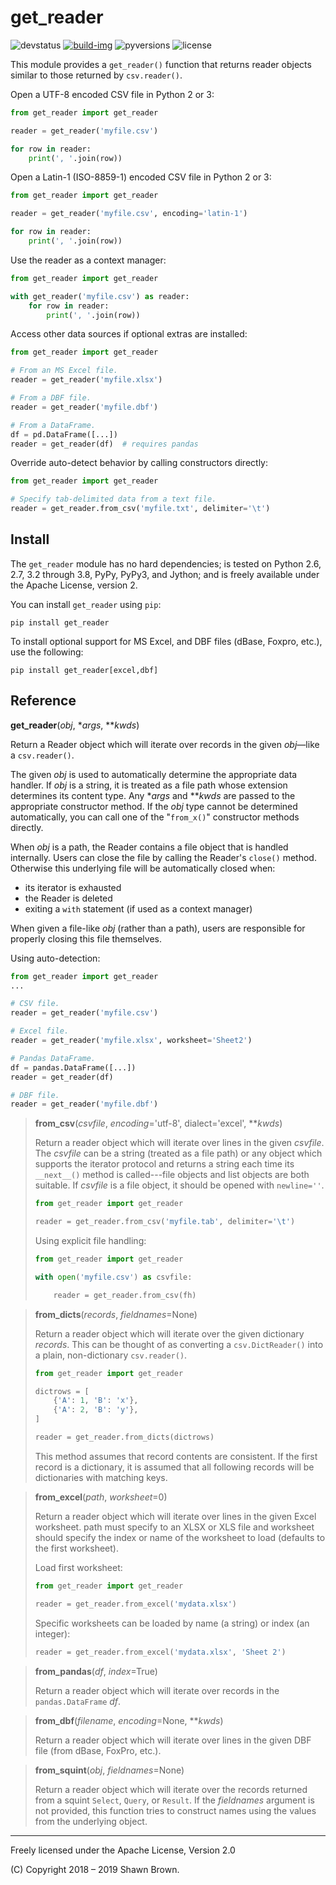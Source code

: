 get_reader
==========

![devstatus]&#32;[![build-img]][build-url] ![pyversions] ![license]

This module provides a `get_reader()` function that returns reader
objects similar to those returned by `csv.reader()`.

Open a UTF-8 encoded CSV file in Python 2 or 3:

```python
from get_reader import get_reader

reader = get_reader('myfile.csv')

for row in reader:
    print(', '.join(row))
```

Open a Latin-1 (ISO-8859-1) encoded CSV file in Python 2 or 3:

```python
from get_reader import get_reader

reader = get_reader('myfile.csv', encoding='latin-1')

for row in reader:
    print(', '.join(row))
```

Use the reader as a context manager:

```python
from get_reader import get_reader

with get_reader('myfile.csv') as reader:
    for row in reader:
        print(', '.join(row))
```

Access other data sources if optional extras are installed:

```python
from get_reader import get_reader

# From an MS Excel file.
reader = get_reader('myfile.xlsx')

# From a DBF file.
reader = get_reader('myfile.dbf')

# From a DataFrame.
df = pd.DataFrame([...])
reader = get_reader(df)  # requires pandas
```

Override auto-detect behavior by calling constructors directly:

```python
from get_reader import get_reader

# Specify tab-delimited data from a text file.
reader = get_reader.from_csv('myfile.txt', delimiter='\t')
```


Install
-------

The `get_reader` module has no hard dependencies; is tested on
Python 2.6, 2.7, 3.2 through 3.8, PyPy, PyPy3, and Jython; and
is freely available under the Apache License, version 2.

You can install `get_reader` using `pip`:

```shell
pip install get_reader
```

To install optional support for MS Excel, and DBF files (dBase,
Foxpro, etc.), use the following:

```shell
pip install get_reader[excel,dbf]
```


Reference
---------

**get\_reader**(*obj*, \**args*, \*\**kwds*)

Return a Reader object which will iterate over records in the
given *obj*—like a `csv.reader()`.

The given *obj* is used to automatically determine the appropriate
data handler. If *obj* is a string, it is treated as a file path
whose extension determines its content type. Any \**args* and
\*\**kwds* are passed to the appropriate constructor method. If the
*obj* type cannot be determined automatically, you can call one of
the "`from_x()`" constructor methods directly.

When *obj* is a path, the Reader contains a file object that is
handled internally. Users can close the file by calling the Reader's
`close()` method. Otherwise this underlying file will be automatically
closed when:

* its iterator is exhausted
* the Reader is deleted
* exiting a `with` statement (if used as a context manager)

When given a file-like *obj* (rather than a path), users are
responsible for properly closing this file themselves.

Using auto-detection:

```python
from get_reader import get_reader
...

# CSV file.
reader = get_reader('myfile.csv')

# Excel file.
reader = get_reader('myfile.xlsx', worksheet='Sheet2')

# Pandas DataFrame.
df = pandas.DataFrame([...])
reader = get_reader(df)

# DBF file.
reader = get_reader('myfile.dbf')
```


> **from\_csv**(*csvfile*, *encoding*='utf-8', dialect='excel', \*\**kwds*)
>
> Return a reader object which will iterate over lines in the
> given *csvfile*. The *csvfile* can be a string (treated as a
>  file path) or any object which supports the iterator protocol
> and returns a string each time its `__next__()` method is
> called---file objects and list objects are both suitable. If
> *csvfile* is a file object, it should be opened with `newline=''`.
>
> ```python
> from get_reader import get_reader
>
> reader = get_reader.from_csv('myfile.tab', delimiter='\t')
> ```
>
> Using explicit file handling:
>
> ```python
> from get_reader import get_reader
>
> with open('myfile.csv') as csvfile:
>
>     reader = get_reader.from_csv(fh)
> ```


> **from\_dicts**(*records*, *fieldnames*=None)
>
> Return a reader object which will iterate over the given
>  dictionary *records*. This can be thought of as converting a
>  `csv.DictReader()` into a plain, non-dictionary `csv.reader()`.
>
> ```python
> from get_reader import get_reader
>
> dictrows = [
>     {'A': 1, 'B': 'x'},
>     {'A': 2, 'B': 'y'},
> ]
>
> reader = get_reader.from_dicts(dictrows)
> ```
>
> This method assumes that record contents are consistent. If the first
> record is a dictionary, it is assumed that all following records will
> be dictionaries with matching keys.


> **from\_excel**(*path*, *worksheet*=0)
>
> Return a reader object which will iterate over lines in the given
> Excel worksheet. path must specify to an XLSX or XLS file and
> worksheet should specify the index or name of the worksheet to
> load (defaults to the first worksheet).
>
> Load first worksheet:
>
> ```python
> from get_reader import get_reader
>
> reader = get_reader.from_excel('mydata.xlsx')
> ```
>
> Specific worksheets can be loaded by name (a string) or index
> (an integer):
>
> ```python
> reader = get_reader.from_excel('mydata.xlsx', 'Sheet 2')
> ```


> **from\_pandas**(*df*, *index*=True)
>
> Return a reader object which will iterate over records in
> the `pandas.DataFrame` *df*.


> **from\_dbf**(*filename*, *encoding*=None, \*\**kwds*)
>
> Return a reader object which will iterate over lines in the given
> DBF file (from dBase, FoxPro, etc.).


> **from\_squint**(*obj*, *fieldnames*=None)
>
> Return a reader object which will iterate over the records returned
> from a squint `Select`, `Query`, or `Result`. If the *fieldnames*
> argument is not provided, this function tries to construct names
> using the values from the underlying object.


------------------------------------

Freely licensed under the Apache License, Version 2.0

(C) Copyright 2018 – 2019 Shawn Brown.


[devstatus]: https://img.shields.io/pypi/status/get_reader.svg
[build-img]: https://api.travis-ci.org/shawnbrown/get_reader.svg?branch=master
[build-url]: https://travis-ci.org/shawnbrown/get_reader
[pyversions]: https://img.shields.io/pypi/pyversions/get_reader.svg
[license]: https://img.shields.io/badge/license-Apache%202-blue.svg
